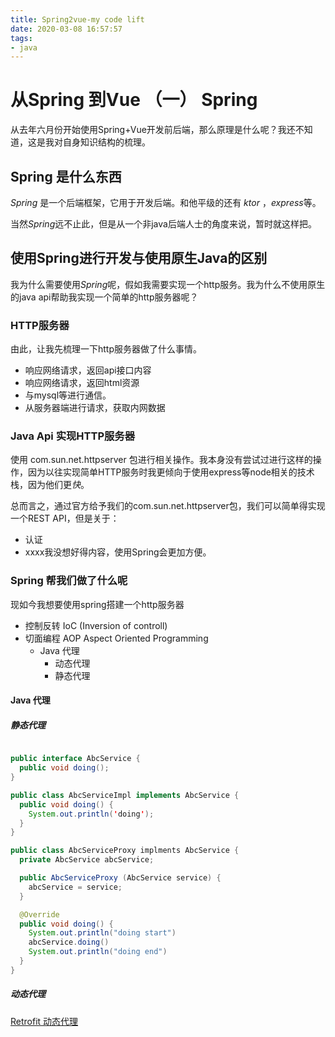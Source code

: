 ```yaml
---
title: Spring2vue-my code lift
date: 2020-03-08 16:57:57
tags:
- java
---
```



# 从Spring 到Vue （一） Spring

从去年六月份开始使用Spring+Vue开发前后端，那么原理是什么呢？我还不知道，这是我对自身知识结构的梳理。

## Spring 是什么东西

*Spring* 是一个后端框架，它用于开发后端。和他平级的还有 *ktor* ，*express*等。

当然*Spring*远不止此，但是从一个非java后端人士的角度来说，暂时就这样把。

## 使用Spring进行开发与使用原生Java的区别

我为什么需要使用*Spring*呢，假如我需要实现一个http服务。我为什么不使用原生的java api帮助我实现一个简单的http服务器呢？

### HTTP服务器

由此，让我先梳理一下http服务器做了什么事情。

- 响应网络请求，返回api接口内容
- 响应网络请求，返回html资源
- 与mysql等进行通信。
- 从服务器端进行请求，获取内网数据

### Java Api 实现HTTP服务器

使用 com.sun.net.httpserver 包进行相关操作。我本身没有尝试过进行这样的操作，因为以往实现简单HTTP服务时我更倾向于使用express等node相关的技术栈，因为他们更*快*。

总而言之，通过官方给予我们的com.sun.net.httpserver包，我们可以简单得实现一个REST API，但是关于：

- 认证
- xxxx我没想好得内容，使用Spring会更加方便。

### Spring 帮我们做了什么呢

现如今我想要使用spring搭建一个http服务器


- 控制反转 IoC (Inversion of controll)
- 切面编程 AOP Aspect Oriented Programming
  - Java 代理
    - 动态代理
    - 静态代理

#### Java 代理

##### 静态代理

``` Java

public interface AbcService {
  public void doing();
}

public class AbcServiceImpl implements AbcService {
  public void doing() {
    System.out.println('doing');
  }
}

public class AbcServiceProxy implments AbcService {
  private AbcService abcService;

  public AbcServiceProxy (AbcService service) {
    abcService = service;
  }

  @Override
  public void doing() {
    System.out.println("doing start")
    abcService.doing()
    System.out.println("doing end")
  }
}
```

##### 动态代理

[Retrofit 动态代理](/2019/04/15/android/retrofit/RetrofitFrist/)

